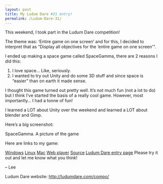 ```yaml
---
layout: post
title: My Ludum Dare #31 entry!
permalink: /Ludum-Dare-31/
---
```


This weekend, I took part in the Ludum Dare competition!

The theme was: ‘Entire game on one screen’ and for this, I decided to interpret that as “Display all objectives for the ‘entire game on one screen'”.

I ended up making a space game called SpaceGamma, there are 2 reasons I did this:

1. I love space… Like, seriously.
2. I wanted to try out Unity and do some 3D stuff and since space is “easier” than on earth it made sense.

I thought this game turned out pretty well. It’s not much fun (not a lot to do) but I think I’ve started the basis of a really cool game. However, most importantly… I had a tonne of fun!

I learned a LOT about Unity over the weekend and learned a LOT about blender and Gimp.

Here’s a big screenshot:


SpaceGamma. A picture of the game

Here are links to my game:

[Windows](https://www.dropbox.com/s/maxfhzje8aapapr/Windows.zip?dl=0)
[Linux](https://www.dropbox.com/s/tde6jecpbfwwah7/Linux.tar?dl=0)
[Mac](https://www.dropbox.com/s/kylink6rknkxkm9/Mac.tar?dl=0)
[Web player](http://leewalkergm.github.io/SpaceGamma)
[Source](https://github.com/leewalkergm/SpaceGamma)
[Ludum Dare entry page](http://ludumdare.com/compo/ludum-dare-31/?action=preview&uid=9092)
Please try it out and let me know what you think!

– Lee

Ludum Dare website: http://ludumdare.com/compo/
